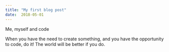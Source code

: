 ```yaml
---
title: "My first blog post"
date:  2018-05-01
---
```



Me, myself and code

When you have the need to create something, and you have the opportunity to code, do it!  The world will be better if you do.
